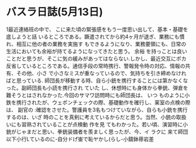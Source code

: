 # バスラ日誌(5月13日)

1最近連絡班の中で、
こに来た頃の緊張感をもう一度思い出して、基本・基礎を底しようと話
いるところである。蹶遣されてから約4ヶ月が退ぎ、業務にも慣れ、相互に他の者の業務を実施す
もできるようになり、業務要領にも、日常の生活においても余裕が持てるようになってきたと思う。
余裕
を持っことは良いことだと思うが、そこに気の緩みがあってはならない.しかし、最近交互にポカ
反省しているところである。通信手段の常時携行、警報発令時の対応、情報の共有、その他、小さ
で小さなミスが重なっているので、気持ちを引き締めなければと思っている.
師団長が移動する時、自ら小銃を携行することには第かなくなった。副師団長も小読を携行され
ていた
し、休想時にも身体から拳銃、弾倉を難そうとはされなかった.今回のサマワ訪問時にも師団長は、
いつ
ものように小鉄を携行されたが、ウェポンチェックの際、基礎動作を確行し、薬室の点検の際は、
副官の
:確認をさせた。警護員を3名もつけていながら、自らも小銃を携行するのは、いざ
時のことを真剣に考えているからだと思う。当然、小銃の取扱いにも習熟されていることが点検動
作を見
てもわかった。若い頃、演習時に小銃がじゃまだと思い、拳銃装備者を羨ましく思ったが、今、イ
ラクに
来て師団以下小行Lているのに-自分ドげ崟で恥ヤかし(らし-小鑄鉢蓚岩差
